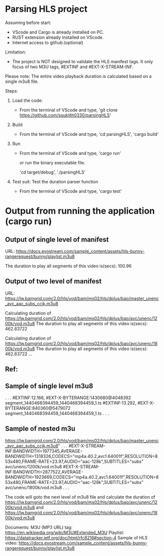 Parsing HLS project
===================
Assuming before start:
- VScode and Cargo is already installed on PC.
- RUST extension already installed on VScode.
- Internet access to github.(optional)

Limitation:
- The project is NOT designed to validate the HLS manifest tags. It only focus of two M3U tags, #EXTINF and #EXT-X-STREAM-INF.

Please note: 
The entire video playback duration is calculated based on a single m3u8 file.

Steps:
1) Load the code:
    - From the terminal of VScode and type, 
        'git clone https://github.com/ssukijth0330/parsingHLS'
2) Build
    - From the terminal of VScode and type, 
        'cd parsingHLS', 
        'cargo build'
3) Run
    - From the terminal of VScode and type, 
        'cargo run'

        or run the binary executable file.

        'cd target/debug',
        './parsingHLS'
        
4) Test suit: Test the duration parser function
    - From the terminal of VScode and type, 
        'cargo test'


Output from running the application (cargo run)
===============================================

Output of single level of manifest
----------------------------------
URL: https://docs.evostream.com/sample_content/assets/hls-bunny-rangerequest/bunny/playlist.m3u8

The duration to play all segments of this video is(secs): 100.96




Output of two level of manifest
-------------------------------
URL: https://lw.bamgrid.com/2.0/hls/vod/bam/ms02/hls/dplus/bao/master_unenc_avc_aac_subs_ccjk.m3u8

Calculating duration of https://lw.bamgrid.com/2.0/hls/vod/bam/ms02/hls/dplus/bao/avc/unenc/1200k/vod.m3u8
The duration to play all segments of this video is(secs): 462.83722

Calculating duration of https://lw.bamgrid.com/2.0/hls/vod/bam/ms02/hls/dplus/bao/avc/unenc/1800k/vod.m3u8
The duration to play all segments of this video is(secs): 462.83722
...


Ref:
----
Sample of single level m3u8
--------------------------
.
.
.
#EXTINF:12.166,
#EXT-X-BYTERANGE:1430680@4048392
segment_1440468394459_1440468394459_1.ts
#EXTINF:13.292,
#EXT-X-BYTERANGE:840360@5479072
segment_1440468394459_1440468394459_1.ts
.
.
.

Sample of nested m3u
--------------------

https://lw.bamgrid.com/2.0/hls/vod/bam/ms02/hls/dplus/bao/master_unenc_avc_aac_subs_ccjk.m3u8"
.
.
.
#EXT-X-STREAM-INF:BANDWIDTH=1977345,AVERAGE-BANDWIDTH=1318326,CODECS="mp4a.40.2,avc1.64001f",RESOLUTION=853x480,FRAME-RATE=23.97,AUDIO="aac-128k",SUBTITLES="subs"
avc/unenc/1200k/vod.m3u8
#EXT-X-STREAM-INF:BANDWIDTH=2877522,AVERAGE-BANDWIDTH=1923669,CODECS="mp4a.40.2,avc1.64001f",RESOLUTION=853x480,FRAME-RATE=23.97,AUDIO="aac-128k",SUBTITLES="subs"
avc/unenc/1800k/vod.m3u8
.
.
.

The code will goto the next level of m3u8 file and calculate the duration of https://lw.bamgrid.com/2.0/hls/vod/bam/ms02/hls/dplus/bao/avc/unenc/1200k/vod.m3u8 and https://lw.bamgrid.com/2.0/hls/vod/bam/ms02/hls/dplus/bao/avc/unenc/1800k/vod.m3u8


Documents:
M3U (MP3 URL) tag:     https://en.wikipedia.org/wiki/M3U#Extended_M3U
Playlist:  https://datatracker.ietf.org/doc/html/rfc8216#section-4
Sample of HLS video: https://docs.evostream.com/sample_content/assets/hls-bunny-rangerequest/bunny/playlist.m3u8
